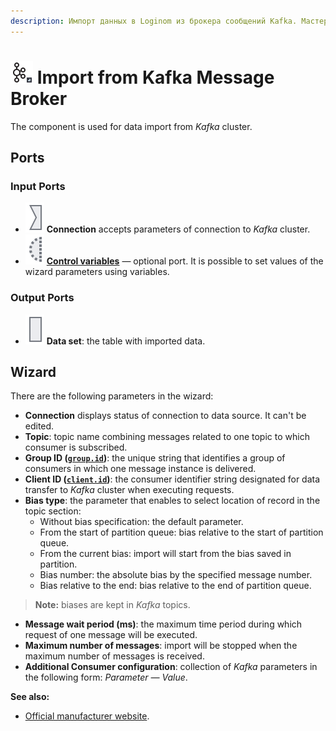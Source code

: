 ```yaml
---
description: Импорт данных в Loginom из брокера сообщений Kafka. Мастер настройки.
---
```

# ![ ](./../../images/icons/common/data-sources/kafka-import_default.svg) Import from Kafka Message Broker
The component is used for data import from *Kafka* cluster.
## Ports
### Input Ports

* ![Port of connections](./../../images/icons/app/node/ports/inputs/link_inactive.svg) **Connection** accepts parameters of connection to *Kafka* cluster.
* ![ ](./../../images/icons/app/node/ports/inputs-optional/variable_inactive.svg) [**Control variables**](./../../workflow/variables/control-variables.md) — optional port. It is possible to set values of the wizard parameters using variables.
### Output Ports
* ![ ](./../../images/icons/app/node/ports/inputs/table_inactive.svg) **Data set**: the table with imported data.
## Wizard
There are the following parameters in the wizard:
* **Connection** displays status of connection to data source. It can't be edited.
* **Topic**: topic name combining messages related to one topic to which consumer is subscribed.
* **Group ID ([`group.id`](https://kafka.apache.org/documentation/#consumerconfigs_group.id))**: the unique string that identifies a group of consumers in which one message instance is delivered.
* **Client ID ([`client.id`](https://kafka.apache.org/documentation/#consumerconfigs_client.id))**: the consumer identifier string designated for data transfer to *Kafka* cluster when executing requests.
* **Bias type**: the parameter that enables to select location of record in the topic section:
   * Without bias specification: the default parameter.
   * From the start of partition queue: bias relative to the start of partition queue.
   * From the current bias: import will start from the bias saved in partition.
   * Bias number: the absolute bias by the specified message number.
   * Bias relative to the end: bias relative to the end of partition queue.
> **Note:**  biases are kept in *Kafka* topics.
* **Message wait period (ms)**: the maximum time period during which request of one message will be executed.
* **Maximum number of messages**: import will be stopped when the maximum number of messages is received.
* **Additional Consumer configuration**: collection of *Kafka* parameters in the following form: *Parameter — Value*.

**See also:**
* [Official manufacturer website](https://kafka.apache.org/documentation/).

